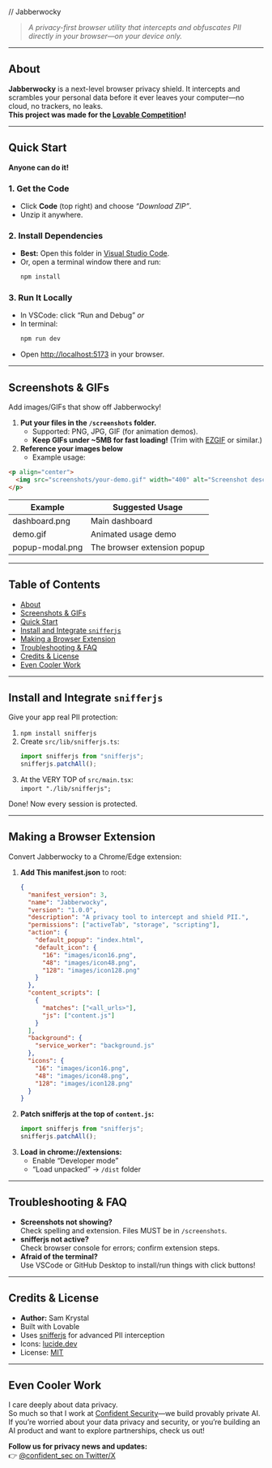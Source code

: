 
// Jabberwocky

> _A privacy-first browser utility that intercepts and obfuscates PII directly in your browser—on your device only._

---

## About

**Jabberwocky** is a next-level browser privacy shield. It intercepts and scrambles your personal data before it ever leaves your computer—no cloud, no trackers, no leaks.  
**This project was made for the [Lovable Competition](https://lovable.dev)!**

---

## Quick Start

**Anyone can do it!**

### 1. Get the Code

- Click **Code** (top right) and choose _“Download ZIP”_.
- Unzip it anywhere.

### 2. Install Dependencies

- **Best:** Open this folder in [Visual Studio Code](https://code.visualstudio.com/).
- Or, open a terminal window there and run:
  ```sh
  npm install
  ```

### 3. Run It Locally

- In VSCode: click “Run and Debug” _or_
- In terminal:
  ```sh
  npm run dev
  ```
- Open [http://localhost:5173](http://localhost:5173) in your browser.

---

## Screenshots & GIFs

Add images/GIFs that show off Jabberwocky!

1. **Put your files in the `/screenshots` folder.**
   - Supported: PNG, JPG, GIF (for animation demos).
   - **Keep GIFs under ~5MB for fast loading!** (Trim with [EZGIF](https://ezgif.com/optimize) or similar.)
2. **Reference your images below**  
   - Example usage:

```md
<p align="center">
  <img src="screenshots/your-demo.gif" width="400" alt="Screenshot description" />
</p>
```

| Example           | Suggested Usage              |
|-------------------|-----------------------------|
| dashboard.png     | Main dashboard              |
| demo.gif          | Animated usage demo         |
| popup-modal.png   | The browser extension popup |

---

## Table of Contents

- [About](#about)
- [Screenshots & GIFs](#screenshots--gifs)
- [Quick Start](#quick-start)
- [Install and Integrate `snifferjs`](#install-and-integrate-snifferjs)
- [Making a Browser Extension](#making-a-browser-extension)
- [Troubleshooting & FAQ](#troubleshooting--faq)
- [Credits & License](#credits--license)
- [Even Cooler Work](#even-cooler-work)

---

## Install and Integrate `snifferjs`

Give your app real PII protection:
1. `npm install snifferjs`
2. Create `src/lib/snifferjs.ts`:
   ```ts
   import snifferjs from "snifferjs";
   snifferjs.patchAll();
   ```
3. At the VERY TOP of `src/main.tsx`:  
   `import "./lib/snifferjs";`

Done! Now every session is protected.

---

## Making a Browser Extension

Convert Jabberwocky to a Chrome/Edge extension:

1. **Add This manifest.json** to root:
   ```json
   {
     "manifest_version": 3,
     "name": "Jabberwocky",
     "version": "1.0.0",
     "description": "A privacy tool to intercept and shield PII.",
     "permissions": ["activeTab", "storage", "scripting"],
     "action": {
       "default_popup": "index.html",
       "default_icon": {
         "16": "images/icon16.png",
         "48": "images/icon48.png",
         "128": "images/icon128.png"
       }
     },
     "content_scripts": [
       {
         "matches": ["<all_urls>"],
         "js": ["content.js"]
       }
     ],
     "background": {
       "service_worker": "background.js"
     },
     "icons": {
       "16": "images/icon16.png",
       "48": "images/icon48.png",
       "128": "images/icon128.png"
     }
   }
   ```
2. **Patch snifferjs at the top of `content.js`:**
   ```js
   import snifferjs from "snifferjs";
   snifferjs.patchAll();
   ```
3. **Load in chrome://extensions:**  
   - Enable “Developer mode”
   - “Load unpacked” &rarr; `/dist` folder

---

## Troubleshooting & FAQ

- **Screenshots not showing?**  
  Check spelling and extension. Files MUST be in `/screenshots`.
- **snifferjs not active?**  
  Check browser console for errors; confirm extension steps.
- **Afraid of the terminal?**  
  Use VSCode or GitHub Desktop to install/run things with click buttons!

---

## Credits & License

- **Author:** Sam Krystal  
- Built with Lovable  
- Uses [snifferjs](https://github.com/cyphunk/snifferjs) for advanced PII interception  
- Icons: [lucide.dev](https://lucide.dev/)  
- License: [MIT](LICENSE)

---

## Even Cooler Work

I care deeply about data privacy.  
So much so that I work at [Confident Security](https://confident.security)—we build provably private AI. If you’re worried about your data privacy and security, or you’re building an AI product and want to explore partnerships, check us out!

**Follow us for privacy news and updates:**  
👉 [@confident_sec on Twitter/X](https://x.com/confident_sec)

